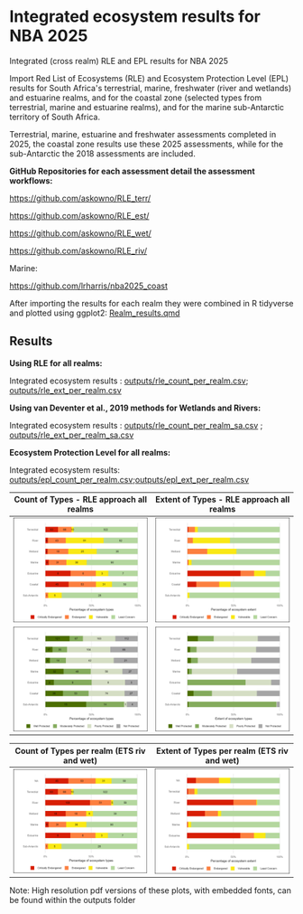 # Integrated ecosystem results for NBA 2025

Integrated (cross realm) RLE and EPL results for NBA 2025

Import Red List of Ecosystems (RLE) and Ecosystem Protection Level (EPL) results for South Africa's terrestrial, marine, freshwater (river and wetlands) and estuarine realms, and for the coastal zone (selected types from terrestrial, marine and estuarine realms), and for the marine sub-Antarctic territory of South Africa.

Terrestrial, marine, estuarine and freshwater assessments completed in 2025, the coastal zone results use these 2025 assessments, while for the sub-Antarctic the 2018 assessments are included.

**GitHub Repositories for each assessment detail the assessment workflows:**

<https://github.com/askowno/RLE_terr/>

<https://github.com/askowno/RLE_est/>

<https://github.com/askowno/RLE_wet/>

<https://github.com/askowno/RLE_riv/>

Marine:

<https://github.com/lrharris/nba2025_coast>

After importing the results for each realm they were combined in R tidyverse and plotted using ggplot2: [Realm_results.qmd](Realm_results.qmd)

## Results

**Using RLE for all realms:**

Integrated ecosystem results : [outputs/rle_count_per_realm.csv](outputs/rle_count_per_realm.csv); [outputs/rle_ext_per_realm.csv](outputs/rle_ext_per_realm.csv)

**Using van Deventer et al., 2019 methods for Wetlands and Rivers:**

Integrated ecosystem results : [outputs/rle_count_per_realm_sa.csv](outputs/rle_count_per_realm_sa.csv) ; [outputs/rle_ext_per_realm_sa.csv](outputs/rle_ext_per_realm_sa.csv)

**Ecosystem Protection Level for all realms:**

Integrated ecosystem results: [outputs/epl_count_per_realm.csv](outputs/epl_count_per_realm.csv);[outputs/epl_ext_per_realm.csv](outputs/epl_ext_per_realm.csv)

| Count of Types - RLE approach all realms | Extent of Types - RLE approach all realms |
|----|----|
| ![](outputs/rle_count_plot.png) | ![](outputs/rle_ext_plot.png) |
| ![](outputs/epl_count_plot.png) | ![](outputs/epl_ext_plot.png) |

| Count of Types per realm (ETS riv and wet) | Extent of Types per realm (ETS riv and wet) |
|-----------------------------------------------|-------------------------|
| ![](outputs/rle_count_plot_sa.png) | ![](outputs/rle_ext_plot_sa.png) |

Note: High resolution pdf versions of these plots, with embedded fonts, can be found within the outputs folder
